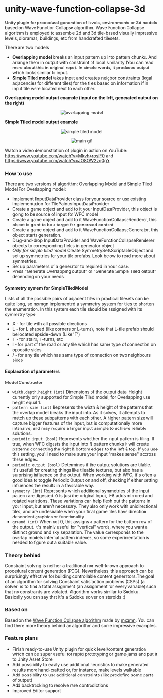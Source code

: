 # unity-wave-function-collapse-3d
Unity plugin for procedural generation of levels, environments or 3d models based on Wave Function Collapse algorithm. Wave Function Collapse algorithm is employed to assemble 2d and 3d tile-based visually impressive levels, dioramas, buildings, etc from handcrafted tilesets.

There are two models
* **Overlapping model** breaks an input pattern up into pattern chunks. And arrange them in output with constraint of local similarity (You can read more about this in original repo). In simple words, it produces output which looks similar to input.
* **Simple Tiled model** takes input and creates neigbor constraints (legal adjacencies for different tiles) for the tiles based on information if in input tile were located next to each other.

**Overlapping model output example (input on the left, generated output on the right)**
<p align="center"><img alt="overlapping model" src="https://i.imgur.com/okAaFfX.png"></p>

**Simple Tiled model output example**
<p align="center"><img alt="simple tiled model" src="https://i.imgur.com/zR83Baz.png"></p>

<p align="center"><img alt="main gif" src="https://i.imgur.com/FSthUVO.gif"></p>

Watch a video demonstration of plugin in action on YouTube: https://www.youtube.com/watch?v=Mkvh4rosiF0 and https://www.youtube.com/watch?v=JO8OW2zg0gY


### How to use
There are two versions of algorithm: Overlapping Model and Simple Tiled Model 
For Overlapping model:
* Implement IInputDataProvider class for your source or use existing implementation for TilePainterInputDataProvider
* Create a game object and add to it your InputDataProvider, this object is going to be source of input for WFC model
* Create a game object and add to it WaveFunctionCollapseRenderer, this object is goint to be a target for generated content
* Create a game object and add to it WaveFunctionCollapseGenerator, this object starts generation.
* Drag-and-drop InputDataProvider and WaveFunctionCollapseRenderer objects to corresponding fields in generator object
* *Only for simple tiled model* Create SymmetrySetsScriptableObject and set up symmetries for your tile prefabs. Look below to read more about symmetries. 
* Set up parameters of a generator to required in your case.
* Press "Generate Overlapping output" or "Generate Simple Tiled output" depending on your needs

#### Symmetry system for SimpleTiledModel 

Lists of all the possible pairs of adjacent tiles in practical tilesets can be quite long, so mxmgn implemented a symmetry system for tiles to shorten the enumeration. In this system each tile should be assigned with its symmetry type. 

* X - for tile with all possible directions
* L - for L shaped (like corners or L-turns), note that L-tile prefab should be located upside-down (Like 'Г')
* T - for stairs, T-turns, etc
* I - for part of the road or any tile which has same type of connection on opposite sides
* / - for any tile which has same type of connection on two neighbours sides

#### Explanation of parameters

Model Constructor

* `width,depth,height (int)` Dimensions of the output data. Height currently only supported for Simple Tiled model, for Overlapping use height equal 1.
* `pattern size (int)` Represents the width & height of the patterns that the overlap model breaks the input into. As it solves, it attempts to match up these subpatterns with each other. A higher pattern size will capture bigger features of the input, but is computationally more intensive, and may require a larger input sample to achieve reliable solutions.
* `periodic input (bool)` Represents whether the input pattern is tiling. If true, when WFC digests the input into N pattern chunks it will create patterns connecting the right & bottom edges to the left & top. If you use this setting, you'll need to make sure your input "makes sense" accross these edges.
* `periodic output (bool)` Determines if the output solutions are tilable. It's usefull for creating things like tileable textures, but also has a surprising influence on the output. When working with WFC, it's often a good idea to toggle Periodic Output on and off, checking if either setting influences the results in a favorable way.
* `symmetry (int)` Represents which additional symmetries of the input pattern are digested. 0 is just the original input, 1-8 adds mirrored and rotated variations. These variations can help flesh out the patterns in your input, but aren't necessary. They also only work with unidirectional tiles, and are undesirable when your final game tiles have direction dependent graphics or functionality.
* `ground (int)` When not 0, this assigns a pattern for the bottom row of the output. It's mainly useful for "vertical" words, where you want a distinct ground and sky separation. The value corresponds to the overlap models internal pattern indexes, so some experimentation is needed to figure out a suitable value.

### Theory behind
Constraint solving is neither a traditional nor well-known approach to procedural content generation (PCG). Nevertheless, this approach can be surprisingly effective for building controllable content generators.The goal of an algorithm for solving Constraint satisfaction problems (CSPs) (a solver) is to find a total assignment (an assignment for every variable) such that no constraints are violated. Algorithm works similar to Sudoku. Basically you can say that it's a Sudoku solver on steroids :)

### Based on
Based on the [Wave Function Collapse algorithm](https://github.com/mxgmn/WaveFunctionCollapse) made by [mxgmn](https://github.com/mxgmn). You can find there more theory behind an algorithm and some impressive examples.

### Feature plans
* Finish ready-to-use Unity plugin for quick level/content generation which can be super useful for rapid prototyping or game-jams and put it to Unity Asset Store
* Add possibility to easily use additional heuristics to make generated results more hand-crafted or, for instance, make levels walkable
* Add possibility to use additional constraints (like predefine some parts of output)
* Add backtracking to resolve rare contradictions
* Improved Editor support


